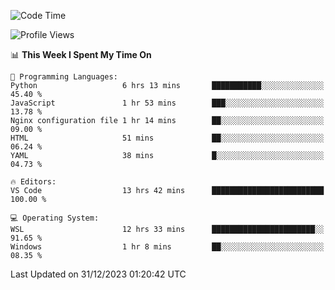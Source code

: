 <!--START_SECTION:waka-->
![Code Time](http://img.shields.io/badge/Code%20Time-477%20hrs%2014%20mins-blue)

![Profile Views](http://img.shields.io/badge/Profile%20Views-2-blue)

📊 **This Week I Spent My Time On** 

```text
💬 Programming Languages: 
Python                   6 hrs 13 mins       ███████████░░░░░░░░░░░░░░   45.40 % 
JavaScript               1 hr 53 mins        ███░░░░░░░░░░░░░░░░░░░░░░   13.78 % 
Nginx configuration file 1 hr 14 mins        ██░░░░░░░░░░░░░░░░░░░░░░░   09.00 % 
HTML                     51 mins             ██░░░░░░░░░░░░░░░░░░░░░░░   06.24 % 
YAML                     38 mins             █░░░░░░░░░░░░░░░░░░░░░░░░   04.73 % 

🔥 Editors: 
VS Code                  13 hrs 42 mins      █████████████████████████   100.00 % 

💻 Operating System: 
WSL                      12 hrs 33 mins      ███████████████████████░░   91.65 % 
Windows                  1 hr 8 mins         ██░░░░░░░░░░░░░░░░░░░░░░░   08.35 % 
```


 Last Updated on 31/12/2023 01:20:42 UTC
<!--END_SECTION:waka-->
